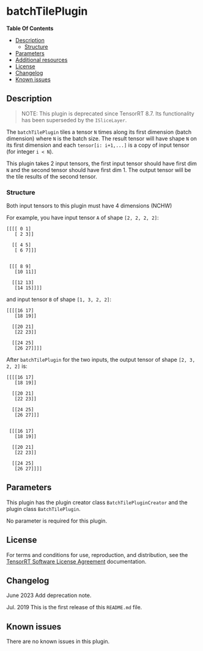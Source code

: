 # batchTilePlugin

**Table Of Contents**
- [Description](#description)
    * [Structure](#structure)
- [Parameters](#parameters)
- [Additional resources](#additional-resources)
- [License](#license)
- [Changelog](#changelog)
- [Known issues](#known-issues)

## Description

> NOTE: This plugin is deprecated since TensorRT 8.7. Its functionality has been superseded by the `ISliceLayer`.

The `batchTilePlugin` tiles a tensor `N` times along its first dimension (batch dimension) where `N` is the batch size. The result tensor will have shape `N` on its first dimension and each `tensor[i: i+1,...]` is a copy of input tensor (for integer `i < N`).

This plugin takes 2 input tensors, the first input tensor should have first dim `N` and the second tensor should have first dim 1. The output tensor will be the tile results of the second tensor.

### Structure

Both input tensors to this plugin must have 4 dimensions (NCHW)

For example, you have input tensor `A` of shape `[2, 2, 2, 2]`:
```
[[[[ 0 1]
   [ 2 3]]

  [[ 4 5]
   [ 6 7]]]
  

 [[[ 8 9]
   [10 11]]

  [[12 13]
   [14 15]]]]
```

and input tensor `B` of shape `[1, 3, 2, 2]`:
  
```
[[[[16 17]
   [18 19]]

  [[20 21]
   [22 23]]
 
  [[24 25]
   [26 27]]]]
```
 
After `batchTilePlugin` for the two inputs, the output tensor of shape `[2, 3, 2, 2]` is:

```
[[[[16 17]
   [18 19]]

  [[20 21]
   [22 23]]
 
  [[24 25]
   [26 27]]]
   
   
 [[[16 17]
   [18 19]]

  [[20 21]
   [22 23]]
 
  [[24 25]
   [26 27]]]]
```

## Parameters

This plugin has the plugin creator class `BatchTilePluginCreator` and the plugin class `BatchTilePlugin`.
  
No parameter is required for this plugin.


## License

For terms and conditions for use, reproduction, and distribution, see the [TensorRT Software License Agreement](https://docs.nvidia.com/deeplearning/sdk/tensorrt-sla/index.html) 
documentation.


## Changelog

June 2023
Add deprecation note.

Jul. 2019
This is the first release of this `README.md` file.


## Known issues

There are no known issues in this plugin.
